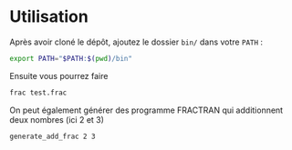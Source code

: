 # Utilisation

Après avoir cloné le dépôt, ajoutez le dossier `bin/` dans votre `PATH`  :

```bash
export PATH="$PATH:$(pwd)/bin"
```
Ensuite vous pourrez faire 

```bash
frac test.frac
```

On peut également générer des programme FRACTRAN qui additionnent deux nombres (ici 2 et 3)

```bash
generate_add_frac 2 3
```



